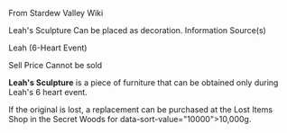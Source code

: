 From Stardew Valley Wiki

Leah's Sculpture Can be placed as decoration. Information Source(s)

Leah (6-Heart Event)

Sell Price Cannot be sold

**Leah's Sculpture** is a piece of furniture that can be obtained only during Leah's 6 heart event.

If the original is lost, a replacement can be purchased at the Lost Items Shop in the Secret Woods for data-sort-value="10000"&gt;10,000g.
